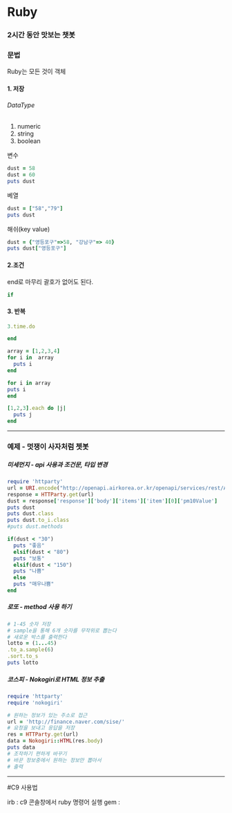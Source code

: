 # Ruby
### 2시간 동안 맛보는 챗봇

### 문법
Ruby는 모든 것이 객체

#### 1. 저장
###### DataType
 1. numeric
 2. string
 3. boolean

변수
 ```Ruby
 dust = 58
 dust = 60
 puts dust
```
베열
 ```Ruby
 dust = ["58","79"]
 puts dust
```

해쉬(key value)
```Ruby
dust = {"영등포구"=>58, "강남구"=> 40}
puts dust["영등포구"]
```

#### 2.조건
end로 마무리
괄호가 없어도 된다.
```Ruby
if
```

#### 3. 반복

```Ruby
3.time.do

end
```
```Ruby
array = [1,2,3,4]
for i in  array
  puts i
end

for i in array
puts i
end

[1,2,3].each do |j|
  puts j
end
```
---
### 예제 - 멋쟁이 사자처럼 쳇봇

##### 미세먼지 - api 사용과 조건문, 타입 변경
```Ruby
require 'httparty'
url = URI.encode("http://openapi.airkorea.or.kr/openapi/services/rest/ArpltnInforInqireSvc/getMsrstnAcctoRltmMesureDnsty?stationName=강남구&dataTerm=MONTH&numOfRows=100&ServiceKey=")+key
response = HTTParty.get(url)
dust = response['response']['body']['items']['item'][0]['pm10Value']
puts dust
puts dust.class
puts dust.to_i.class
#puts dust.methods

if(dust < "30")
  puts "좋음"
  elsif(dust < "80")
  puts "보통"
  elsif(dust < "150")
  puts "나쁨"
  else
  puts "매우나쁨"
end
```
##### 로또 - method 사용 하기
```Ruby
# 1-45 숫자 저장
# sample을 통해 6개 숫자를 무작위로 뽑는다
# 새로운 박스를 출력한다
lotto = (1...45)
.to_a.sample(6)
.sort.to_s
puts lotto
```
##### 코스피 - Nokogiri로 HTML 정보 추출
```Ruby
require 'httparty'
require 'nokogiri'

# 원하는 정보가 있는 주소로 접근
url = 'http://finance.naver.com/sise/'
# 요청을 보내고 응답을 저장
res = HTTParty.get(url)
data = Nokogiri::HTML(res.body)
puts data
# 조작하기 편하게 바꾸기
# 바꾼 정보중에서 원하는 정보만 뽑아서
# 출력
```

---
#C9 사용법

irb : c9 콘솔창에서 ruby 명령어 실행
gem : 
